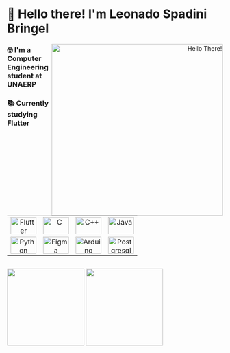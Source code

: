 # 👋 Hello there! I'm Leonado Spadini Bringel


<div align="right">
  <img title="Hello There!", src="https://media.giphy.com/media/e6tWc6BpjyluE/giphy.gif" max-width="500px" width="400px" align="right"/>
</div>


<div align="left">
  <h3>
    🤓 I'm a Computer Engineering student at UNAERP
  </h3>
  <h3>
    📚 Currently studying Flutter
  </h3>
</div>

<br></br>

<table>
  <tr>
      <td align="center">
        <img title="Flutter" height="40" width="60" src="https://cdn.jsdelivr.net/gh/devicons/devicon/icons/flutter/flutter-original.svg">
      </td>
      <td align="center">
        <img title="C" height="40" width="60" src="https://cdn.jsdelivr.net/gh/devicons/devicon/icons/c/c-original.svg">
      </td>
      <td align="center">
        <img title="C++" height="40" width="60" src="https://cdn.jsdelivr.net/gh/devicons/devicon/icons/cplusplus/cplusplus-original.svg">
      </td>
      <td align="center">
        <img title="Java" height="40" width="60" src="https://cdn.jsdelivr.net/gh/devicons/devicon/icons/java/java-original.svg">
      </td>
  </tr>
  <tr>
      <td align="center">
        <img title="Python" height="40" width="60" src="https://cdn.jsdelivr.net/gh/devicons/devicon/icons/python/python-original.svg">
      </td>
      <td align="center">
        <img title="Figma" height="40" width="60" src="https://cdn.jsdelivr.net/gh/devicons/devicon/icons/figma/figma-original.svg">
      </td>
      <td align="center">
        <img title="Arduino" height="40" width="60" src="https://cdn.jsdelivr.net/gh/devicons/devicon/icons/arduino/arduino-original.svg">
      </td>
      <td align="center">
        <img title="Postgresql" height="40" width="60" src="https://cdn.jsdelivr.net/gh/devicons/devicon/icons/postgresql/postgresql-original.svg">
      </td>
  </tr>
</table>


##


<div style="display: inline_block">
  <img height="180em" src="https://github-readme-stats.vercel.app/api?username=LeonardoBringel&hide_rank=true&hide=issues,contribs&count_private=true&show_icons=true&theme=dark"/>
  <img height="180em" src="https://github-readme-stats.vercel.app/api/top-langs/?username=LeonardoBringel&langs_count=4&layout=compact&theme=dark"/>
</div>
